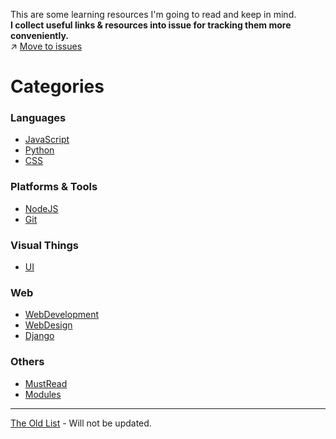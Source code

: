 This are some learning resources I'm going to read and keep in mind.   
**I collect useful links & resources into issue for tracking them more conveniently.**      
:arrow_upper_right: [Move to issues](https://github.com/lockys/Learning/issues)  

Categories
==
### Languages
- [JavaScript](https://github.com/lockys/Learning/labels/JavaScript)
- [Python](https://github.com/lockys/Learning/labels/Python)
- [CSS](https://github.com/lockys/Learning/labels/CSS)

### Platforms & Tools
- [NodeJS](https://github.com/lockys/Learning/labels/NodeJS)
- [Git](https://github.com/lockys/Learning/labels/git)

### Visual Things
- [UI](https://github.com/lockys/Learning/labels/UI)

### Web
- [WebDevelopment](https://github.com/lockys/Learning/labels/WebDevelopment)
- [WebDesign](https://github.com/lockys/Learning/labels/WebDesign)
- [Django](https://github.com/lockys/Learning/labels/Django)

### Others
- [MustRead](https://github.com/lockys/Learning/labels/MustRead)
- [Modules](https://github.com/lockys/Learning/labels/Modules)

___
[The Old List](https://github.com/lockys/Learning/blob/master/resource-list.md) - Will not be updated.
